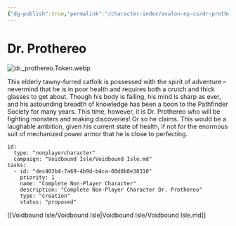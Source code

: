 ```yaml
---
{"dg-publish":true,"permalink":"/character-index/avalon-np-cs/dr-prothereo/","title":"Dr. Prothereo","tags":["JournalEntryPage"]}
---
```






# Dr. Prothereo
![dr._prothereo.Token.webp](/img/user/Voidbound%20token%20images/dr._prothereo.Token.webp)

This elderly tawny-furred catfolk is possessed with the spirit of adventure – nevermind that he is in poor health and requires both a crutch and thick glasses to get about. Though his body is failing, his mind is sharp as ever, and his astounding breadth of knowledge has been a boon to the Pathfinder Society for many years. This time, however, it is Dr. Prothereo who will be fighting monsters and making discoveries! Or so he claims. This would be a laughable ambition, given his current state of health, if not for the enormous suit of mechanized power armor that he is close to perfecting.

```RpgManager4
id: 
  type: "nonplayercharacter"
  campaign: "Voidbound Isle/Voidbound Isle.md"
tasks: 
  - id: "dec403b4-7a69-4b9d-b4ca-00d0b8e38310"
    priority: 1
    name: "Complete Non-Player Character"
    description: "Complete Non-Player Character Dr. Prothereo"
    type: "creation"
    status: "proposed"
```
[[Voidbound Isle/Voidbound Isle\|Voidbound Isle/Voidbound Isle.md]]